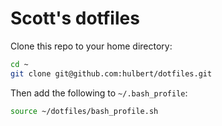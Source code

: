 # Scott's dotfiles

Clone this repo to your home directory: 

```sh
cd ~
git clone git@github.com:hulbert/dotfiles.git
```

Then add the following to `~/.bash_profile`:

```sh
source ~/dotfiles/bash_profile.sh
```
